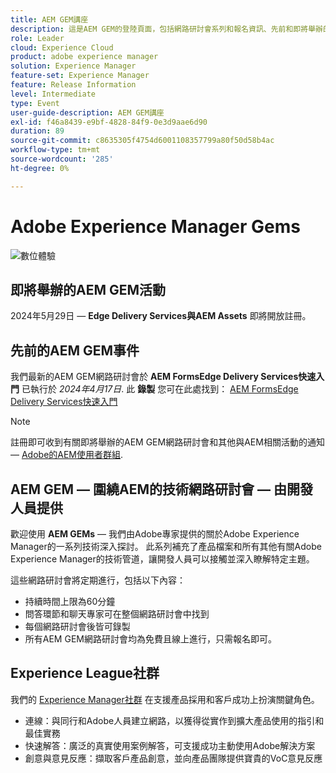 ```yaml
---
title: AEM GEM講座
description: 這是AEM GEM的登陸頁面，包括網路研討會系列和報名資訊、先前和即將舉辦的網路研討會
role: Leader
cloud: Experience Cloud
product: adobe experience manager
solution: Experience Manager
feature-set: Experience Manager
feature: Release Information
level: Intermediate
type: Event
user-guide-description: AEM GEM講座
exl-id: f46a8439-e9bf-4828-84f9-0e3d9aae6d90
duration: 89
source-git-commit: c8635305f4754d6001108357799a80f50d58b4ac
workflow-type: tm+mt
source-wordcount: '285'
ht-degree: 0%

---
```


# Adobe Experience Manager Gems

<img alt="數位體驗" src="./assets/ADX_Gems.png"/>

## 即將舉辦的AEM GEM活動

2024年5月29日 —  **Edge Delivery Services與AEM Assets**
即將開放註冊。

<!--  Remove the comment marks, and put the upcoming event in the below table

<table style="max-width: 1214px;">
<tr>
  <td style="vertical-align: top;">
    <a href="https://www.youtube.com/watch?v=f1T9XU9TCJU">
      <img alt="Experience League LIVE Oct 25" src="assets/Oct25_2022_exl_live_banner_web_1920_WebBanner.png">
    </a>
    <div>
      <a href="https://www.youtube.com/watch?v=f1T9XU9TCJU">
        <strong>Deliver the right offer at the right time with decision management</strong>
      </a>
      <br/><em>with Sandra Hausmann, Ben Tepfer, Brandon Poyfair, and Jason Hickey</em>
      <br/><em>October 25, 2022</em>
    </div>
  </td>
</tr>
</table>

-->

## 先前的AEM GEM事件

我們最新的AEM GEM網路研討會於 **AEM FormsEdge Delivery Services快速入門** 已執行於 *2024年4月17日*.
此 **錄製** 您可在此處找到：
[AEM FormsEdge Delivery Services快速入門](gems2024/edge-delivery-for-aem-forms.md)

>[!NOTE]
>
> 註冊即可收到有關即將舉辦的AEM GEM網路研討會和其他與AEM相關活動的通知 —  [Adobe的AEM使用者群組](https://aem-augs.adobe.com/).

## AEM GEM — 圍繞AEM的技術網路研討會 — 由開發人員提供

歡迎使用 **AEM GEMs**  — 我們由Adobe專家提供的關於Adobe Experience Manager的一系列技術深入探討。 此系列補充了產品檔案和所有其他有關Adobe Experience Manager的技術管道，讓開發人員可以接觸並深入瞭解特定主題。

這些網路研討會將定期進行，包括以下內容：

* 持續時間上限為60分鐘
* 問答環節和聊天專家可在整個網路研討會中找到
* 每個網路研討會後皆可錄製
* 所有AEM GEM網路研討會均為免費且線上進行，只需報名即可。

## Experience League社群

我們的 [Experience Manager社群](https://experienceleaguecommunities.adobe.com/t5/adobe-experience-manager/ct-p/adobe-experience-manager-community) 在支援產品採用和客戶成功上扮演關鍵角色。

* 連線：與同行和Adobe人員建立網路，以獲得從實作到擴大產品使用的指引和最佳實務
* 快速解答：廣泛的真實使用案例解答，可支援成功主動使用Adobe解決方案
* 創意與意見反應：擷取客戶產品創意，並向產品團隊提供寶貴的VoC意見反應
